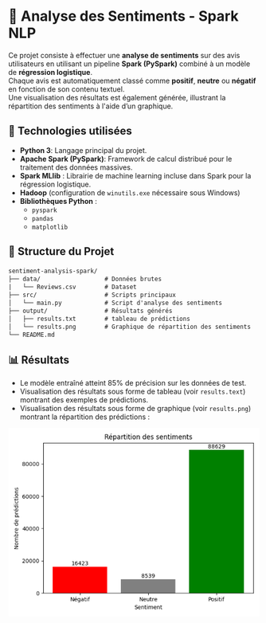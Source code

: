 # 🧠 Analyse des Sentiments - Spark NLP

Ce projet consiste à effectuer une **analyse de sentiments** sur des avis utilisateurs en utilisant un pipeline **Spark (PySpark)** combiné à un modèle de **régression logistique**.  
Chaque avis est automatiquement classé comme **positif**, **neutre** ou **négatif** en fonction de son contenu textuel.  
Une visualisation des résultats est également générée, illustrant la répartition des sentiments à l'aide d’un graphique.



## 🔧 Technologies utilisées

- **Python 3**:  Langage principal du projet.
- **Apache Spark (PySpark)**: Framework de calcul distribué pour le traitement des données massives.
- **Spark MLlib** : Librairie de machine learning incluse dans Spark pour la régression logistique.
- **Hadoop** (configuration de `winutils.exe` nécessaire sous Windows)
- **Bibliothèques Python** :
  - `pyspark`
  - `pandas`
  - `matplotlib`


## 📂 Structure du Projet

```plaintext
sentiment-analysis-spark/
├── data/                  # Données brutes
|   └── Reviews.csv        # Dataset
├── src/                   # Scripts principaux
│   └── main.py            # Script d'analyse des sentiments
├── output/                # Résultats générés
│   ├── results.txt        # tableau de prédictions
│   └── results.png        # Graphique de répartition des sentiments
└── README.md    
 ``` 



## 📊 Résultats

- Le modèle entraîné atteint 85% de précision sur les données de test.
- Visualisation des résultats sous forme de tableau (voir `results.text`) montrant des exemples de prédictions.
- Visualisation des résultats sous forme de graphique (voir `results.png`) montrant la répartition des prédictions :

![Répartition des sentiments](https://github.com/hendhamdi/Sentiment-Analysis---Spark-NLP/blob/main/output/results.png)
